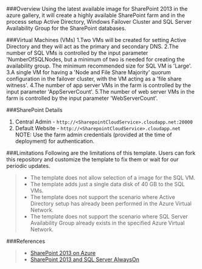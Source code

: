 ###Overview
Using the latest available image for SharePoint 2013 in the azure gallery, it will create a highly available SharePoint farm and in the process setup Active Directory, Windows Failover Cluster and SQL Server Availability Group for the SharePoint databases.

###Virtual Machines (VMs)
1.Two VMs will be created for setting Active Directory and they will act as the primary and secondary DNS. 
2.The number of SQL VMs is controlled by the input parameter 'NumberOfSQLNodes, but a minimum of two is needed for creating the availability group. The minimum recommended size for SQL VM is 'Large'.
3.A single VM for having a 'Node and File Share Majority' quorum configuration in the failover cluster, with the VM acting as a 'file share witness'.
4.The number of app server VMs in the farm is controlled by the input parameter 'AppServerCount'.
5.The number of web server VMs in the farm is controlled by the input parameter 'WebServerCount'.

###SharePoint Details
1. Central Admin - `http://<SharepointCloudService>.cloudapp.net:20000`
2. Default Website - `http://<SharepointCloudService>.cloudapp.net`
NOTE: Use the farm admin credentials (provided at the time of deployment) for authentication.

###Limitations
Following are the limitations of this template. Users can fork this repository and customize the template to fix them or wait for our periodic updates.
> - The template does not allow selection of a image for the SQL VM.
> - The template adds just a single data disk of 40 GB to the SQL VMs.
> - The template does not support the scenario where Active Directory setup has already been performed in the Azure Virtual Network.
> - The template does not support the scenario where SQL Server Availability Group already exists in the specified Azure Virtual Network.

###References
> - [SharePoint 2013 on Azure](http://msdn.microsoft.com/en-us/library/dn275958.aspx)
> - [SharePoint 2013 and SQL Server AlwaysOn](http://blogs.msdn.com/b/sambetts/archive/2013/04/24/sharepoint-2013-and-sql-server-alwayson-high-availability-sharepoint.aspx)

